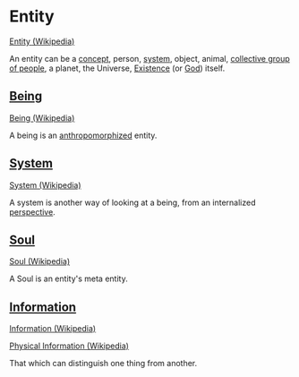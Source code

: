 # Entity

<a href="https://en.wikipedia.org/wiki/Entity" target="_blank">Entity (Wikipedia)</a>

An entity can be a [concept](./concept.md), person, [system](./system.md), object, animal, [collective group of people](./collective.md), a planet, the Universe, [Existence](./existence.md) (or [God](./god.md)) itself.

## [Being](./being)

<a href="https://en.wikipedia.org/wiki/Being" target="_blank">Being (Wikipedia)</a>

A being is an [anthropomorphized](./anthropomorphism.md) entity.

## [System](./system.md)

<a href="https://en.wikipedia.org/wiki/System" target="_blank">System (Wikipedia)</a>

A system is another way of looking at a being, from an internalized [perspective](./perspective.md).

## [Soul](./soul.md)

<a href="https://en.wikipedia.org/wiki/Soul" target="_blank">Soul (Wikipedia)</a>

A Soul is an entity's meta entity.

## [Information](./information.md)

<a href="https://en.wikipedia.org/wiki/Information" target="_blank">Information (Wikipedia)</a>

<a href="https://en.wikipedia.org/wiki/Physical_information" target="_blank">Physical Information (Wikipedia)</a>

That which can distinguish one thing from another.
